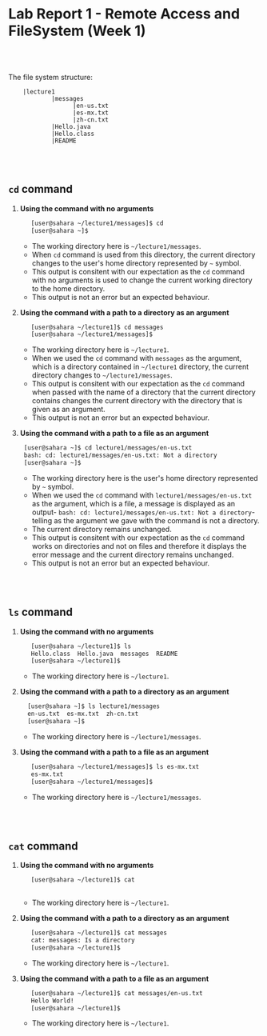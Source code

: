 # Lab Report 1 - Remote Access and FileSystem (Week 1)
<br/><br/> 

  The file system structure:
  
        |lecture1
                |messages
                      |en-us.txt
                      |es-mx.txt
                      |zh-cn.txt
                |Hello.java
                |Hello.class
                |README
     
 <br/><br/>      
## `cd` command
1.  **Using the command with no arguments**
   
    ```bash
       [user@sahara ~/lecture1/messages]$ cd
       [user@sahara ~]$ 
    ```
     *  The working directory here is `~/lecture1/messages`.
     *  When `cd` command is used from this directory, the current directory changes to the user's home directory represented by `~` symbol.
     *  This output is consitent with our expectation as the `cd` command with no arguments is used to change the current working directory to the home directory.
     *  This output is not an error but an expected behaviour.
    
    
2. **Using the command with a path to a directory as an argument**

    ```bash
       [user@sahara ~/lecture1]$ cd messages
       [user@sahara ~/lecture1/messages]$ 
    ```
    *  The working directory here is `~/lecture1`.
    *  When we used the `cd` command with `messages` as the argument, which is a directory contained in  `~/lecture1` directory, the current directory changes to `~/lecture1/messages`.
    *  This output is consitent with our expectation as the `cd` command when passed with the name of a directory that the current directory contains changes the current directory with the directory that is given as an argument.
    *  This output is not an error but an expected behaviour.
    
3. **Using the command with a path to a file as an argument**

    ```bash
     [user@sahara ~]$ cd lecture1/messages/en-us.txt
     bash: cd: lecture1/messages/en-us.txt: Not a directory
     [user@sahara ~]$ 
    ```
     *  The working directory here is the user's home directory represented by `~` symbol.
     *  When we used the `cd` command with `lecture1/messages/en-us.txt` as the argument, which is a file, a message is displayed as an output- `bash: cd: lecture1/messages/en-us.txt: Not a directory`- telling as the argument we gave with the command is not a directory.
     *  The current directory remains unchanged.
     *  This output is consitent with our expectation as the `cd` command works on directories and not on files and therefore it displays the error message and the current directory remains unchanged.
     *  This output is not an error but an expected behaviour.

<br/><br/>

## `ls` command
1.  **Using the command with no arguments**
   
    ```bash
       [user@sahara ~/lecture1]$ ls
       Hello.class  Hello.java  messages  README
       [user@sahara ~/lecture1]$ 
    ```
     *  The working directory here is `~/lecture1`.

2. **Using the command with a path to a directory as an argument**
   
    ```bash
      [user@sahara ~]$ ls lecture1/messages
      en-us.txt  es-mx.txt  zh-cn.txt
      [user@sahara ~]$ 
    ```
     *  The working directory here is `~/lecture1/messages`.

3. **Using the command with a path to a file as an argument**

    ```bash
       [user@sahara ~/lecture1/messages]$ ls es-mx.txt
       es-mx.txt
       [user@sahara ~/lecture1/messages]$ 
    ```
     *  The working directory here is `~/lecture1/messages`.

<br/><br/>
## `cat` command
1.  **Using the command with no arguments**
   
    ```bash
       [user@sahara ~/lecture1]$ cat
       
    ```
     *  The working directory here is `~/lecture1`.

2. **Using the command with a path to a directory as an argument**
   
    ```bash
       [user@sahara ~/lecture1]$ cat messages
       cat: messages: Is a directory
       [user@sahara ~/lecture1]$ 
    ```
     *  The working directory here is `~/lecture1`.

3. **Using the command with a path to a file as an argument**

    ```bash
       [user@sahara ~/lecture1]$ cat messages/en-us.txt
       Hello World!
       [user@sahara ~/lecture1]$ 
    ```
     *  The working directory here is `~/lecture1`.

<br/><br/>




